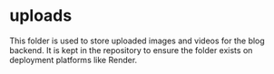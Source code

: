 # uploads

This folder is used to store uploaded images and videos for the blog backend. It is kept in the repository to ensure the folder exists on deployment platforms like Render. 